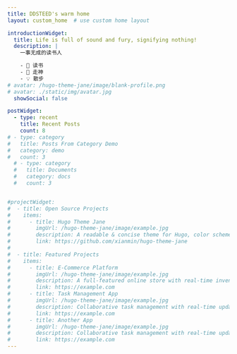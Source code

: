 ```yaml
---
title: DDSTEED's warm home
layout: custom_home  # use custom home layout

introductionWidget:
  title: Life is full of sound and fury, signifying nothing!
  description: |
    一事无成的读书人

    - 🚀 读书
    - 📝 走神
    - 💡 散步
# avatar: /hugo-theme-jane/image/blank-profile.png
# avatar: ./static/img/avatar.jpg
  showSocial: false

postWidget:
  - type: recent
    title: Recent Posts
    count: 8
# - type: category
#   title: Posts From Category Demo
#   category: demo
#   count: 3
  # - type: category
  #   title: Documents
  #   category: docs
  #   count: 3


#projectWidget:
#  - title: Open Source Projects
#    items:
#      - title: Hugo Theme Jane
#        imgUrl: /hugo-theme-jane/image/example.jpg
#        description: A readable & concise theme for Hugo, color schemes to choose, easy to personalize. Working well since 2018.
#        link: https://github.com/xianmin/hugo-theme-jane
#
#  - title: Featured Projects
#    items:
#      - title: E-Commerce Platform
#        imgUrl: /hugo-theme-jane/image/example.jpg
#        description: A full-featured online store with real-time inventory management.
#        link: https://example.com
#      - title: Task Management App
#        imgUrl: /hugo-theme-jane/image/example.jpg
#        description: Collaborative task management with real-time updates.
#        link: https://example.com
#      - title: Another App
#        imgUrl: /hugo-theme-jane/image/example.jpg
#        description: Collaborative task management with real-time updates.
#        link: https://example.com
---
```

